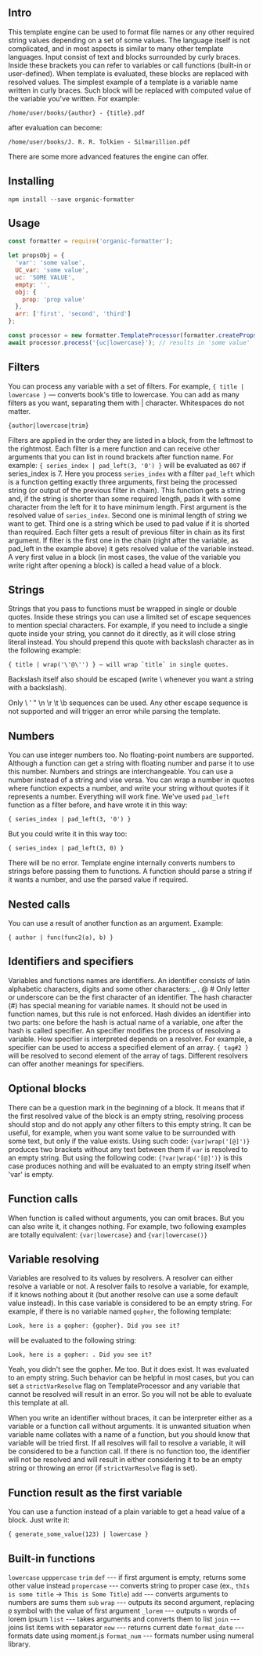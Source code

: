 ## Intro

This template engine can be used to format file names or any other required string values depending on a set of some values.
The language itself is not complicated, and in most aspects is similar to many other template languages.
Input consist of text and blocks surrounded by curly braces.
Inside these brackets you can refer to variables or call functions (built-in or user-defined).
When template is evaluated, these blocks are replaced with resolved values.
The simplest example of a template is a variable name written in curly braces.
Such block will be replaced with computed value of the variable you've written.
For example:

```
/home/user/books/{author} - {title}.pdf
```

after evaluation can become:

```
/home/user/books/J. R. R. Tolkien - Silmarillion.pdf
```

There are some more advanced features the engine can offer.

## Installing

```
npm install --save organic-formatter
```

## Usage

```javascript
const formatter = require('organic-formatter');

let propsObj = {
  'var': 'some value',
  UC_var: 'some value',
  uc: 'SOME VALUE',
  empty: '',
  obj: {
    prop: 'prop value'
  },
  arr: ['first', 'second', 'third']
};

const processor = new formatter.TemplateProcessor(formatter.createPropsResolver(dataObject));
await processor.process('{uc|lowercase}'); // results in 'some value'
```

## Filters

You can process any variable with a set of filters.
For example, `{ title | lowercase }` — converts book's title to lowercase.
You can add as many filters as you want, separating them with | character.
Whitespaces do not matter.

```
{author|lowercase|trim}
```

Filters are applied in the order they are listed in a block, from the leftmost to the rightmost.
Each filter is a mere function and can receive other arguments that you can list in round brackets after function name.
For example: `{ series_index | pad_left(3, '0') }` will be evaluated as `007` if series_index is 7.
Here you process `series_index` with a filter `pad_left` which is a function getting exactly three arguments, first being the processed string (or output of the previous filter in chain).
This function gets a string and, if the string is shorter than some required length, pads it with some character from the left for it to have minimum length.
First argument is the resolved value of `series_index`.
Second one is minimal length of string we want to get.
Third one is a string which be used to pad value if it is shorted than required.
Each filter gets a result of previous filter in chain as its first argument.
If filter is the first one in the chain (right after the variable, as pad_left in the example above) it gets resolved value of the variable instead.
A very first value in a block (in most cases, the value of the variable you write right after opening a block) is called a head value of a block.

## Strings

Strings that you pass to functions must be wrapped in single or double quotes.
Inside these strings you can use a limited set of escape sequences to mention special characters.
For example, if you need to include a single quote inside your string, you cannot do it directly, as it will close string literal instead.
You should prepend this quote with backslash character as in the following example:

```
{ title | wrap('\'@\'') } — will wrap `title` in single quotes.
```

Backslash itself also should be escaped (write \\ whenever you want a string with a backslash).

Only \\ \' \" \n \r \t \b sequences can be used.
Any other escape sequence is not supported and will trigger an error while parsing the template.

## Numbers

You can use integer numbers too.
No floating-point numbers are supported.
Although a function can get a string with floating number and parse it to use this number.
Numbers and strings are interchangeable.
You can use a number instead of a string and vise versa.
You can wrap a number in quotes where function expects a number, and write your string without quotes if it represents a number.
Everything will work fine.
We've used `pad_left` function as a filter before, and have wrote it in this way:

```
{ series_index | pad_left(3, '0') }
```

But you could write it in this way too:

```
{ series_index | pad_left(3, 0) }
```

There will be no error.
Template engine internally converts numbers to strings before passing them to functions.
A function should parse a string if it wants a number, and use the parsed value if required.

## Nested calls

You can use a result of another function as an argument.
Example:

```
{ author | func(func2(a), b) }
```

## Identifiers and specifiers

Variables and functions names are identifiers.
An identifier consists of latin alphabetic characters, digits and some other characters: _ . @ #
Only letter or underscore can be the first character of an identifier.
The hash character (#) has special meaning for variable names.
It should not be used in function names, but this rule is not enforced.
Hash divides an identifier into two parts: one before the hash is actual name of a variable, one after the hash is called specifier.
An specifier modifies the process of resolving a variable.
How specifier is interpreted depends on a resolver.
For example, a specifier can be used to access a specified element of an array.
`{ tag#2 }` will be resolved to second element of the array of tags.
Different resolvers can offer another meanings for specifiers.

## Optional blocks

There can be a question mark in the beginning of a block.
It means that if the first resolved value of the block is an empty string, resolving process should stop and do not apply any other filters to this empty string.
It can be useful, for example, when you want some value to be surrounded with some text, but only if the value exists.
Using such code: `{var|wrap('[@]')}` produces two brackets without any text between them if `var` is resolved to an empty string.
But using the following code: `{?var|wrap('[@]')}` is this case produces nothing and will be evaluated to an empty string itself when 'var' is empty.

## Function calls

When function is called without arguments, you can omit braces.
But you can also write it, it changes nothing.
For example, two following examples are totally equivalent: `{var|lowercase}` and `{var|lowercase()}`

## Variable resolving

Variables are resolved to its values by resolvers.
A resolver can either resolve a variable or not.
A resolver fails to resolve a variable, for example, if it knows nothing about it (but another resolve can use a some default value instead).
In this case variable is considered to be an empty string.
For example, if there is no variable named `gopher`, the following template:

```
Look, here is a gopher: {gopher}. Did you see it?
```

will be evaluated to the following string:

```
Look, here is a gopher: . Did you see it?
```

Yeah, you didn't see the gopher.
Me too.
But it does exist.
It was evaluated to an empty string.
Such behavior can be helpful in most cases, but you can set a `strictVarResolve` flag on TemplateProcessor and any variable that cannot be resolved will result in an error.
So you will not be able to evaluate this template at all.

When you write an identifier without braces, it can be interpreter either as a variable or a function call without arguments.
It is unwanted situation when variable name collates with a name of a function, but you should know that variable will be tried first.
If all resolves will fail to resolve a variable, it will be considered to be a function call.
If there is no function too, the identifier will not be resolved and will result in either considering it to be an empty string or throwing an error (if `strictVarResolve` flag is set).

## Function result as the first variable

You can use a function instead of a plain variable to get a head value of a block.
Just write it:

```
{ generate_some_value(123) | lowercase }
```

## Built-in functions

`lowercase`
`upppercase`
`trim`
`def` --- if first argument is empty, returns some other value instead
`propercase` --- converts string to proper case (ex., `thIs is some title` -> `This is Some Title`)
`add` --- converts arguments to numbers are sums them
`sub`
`wrap` --- outputs its second argument, replacing `@` symbol with the value of first argument
`_lorem` --- outputs `n` words of lorem ipsum
`list` --- takes arguments and converts them to list
`join` --- joins list items with separator
`now` --- returns current date
`format_date` --- formats date using moment.js
`format_num` --- formats number using numeral library.
